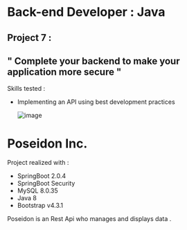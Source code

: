 # Back-end Developer : Java

## Project 7 :

## " Complete your backend to make your application more secure "

Skills tested :
- Implementing an API using best development practices


  ![image](https://github.com/strashi/JavaDA_PROJECT7_RESTAPI/assets/94161747/558c8386-d98d-4950-98d6-ee28ea3ff1bc)


# Poseidon Inc.

Project realized with :
- SpringBoot 2.0.4
- SpringBoot Security
- MySQL 8.0.35
- Java 8
- Bootstrap v4.3.1

Poseidon is an Rest Api who manages and displays data .

